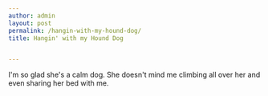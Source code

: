 ```yaml
---
author: admin
layout: post
permalink: /hangin-with-my-hound-dog/
title: Hangin' with my Hound Dog


---
```


I'm so glad she's a calm dog. She doesn't mind me climbing all over her and even sharing her bed with me.

<figure>
	<img src="http://i0.wp.com/silasq.com/uploads/2013/05/2013-04-06-15.38.03.jpg?resize=1440%2C1440" alt="">	
	<figcaption></figcaption>
</figure>
